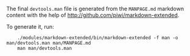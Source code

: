 The final `devtools.man` file is generated from the `MANPAGE.md` markdown content
with the help of <http://github.com/piwi/markdown-extended>.

To generate it, run:

        ./modules/markdown-extended/bin/markdown-extended -f man -o man/devtools.man man/MANPAGE.md
        man man/devtools.man

